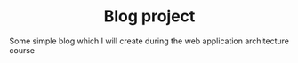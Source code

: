 <h1 align="center">Blog project</h1>
<p>Some simple blog which I will create during the web application architecture course</p>